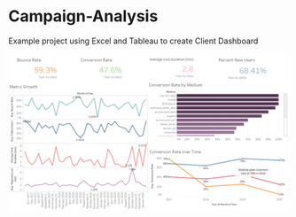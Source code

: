 # Campaign-Analysis
Example project using Excel and Tableau to create Client Dashboard

![Client Dashboard](images/Campaign%20Analysis.png)
